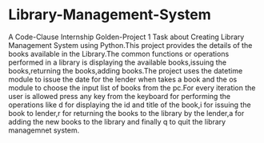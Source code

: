 # Library-Management-System
A Code-Clause Internship Golden-Project 1 Task about Creating Library Management System using Python.This project provides the details of the books available in the Library.The common functions or operations performed in a library is displaying the available books,issuing the books,returning the books,adding books.The project uses the datetime module to issue the date for the lender when takes a book and the os module to choose the input list of books from the pc.For every iteration the user is allowed press any key from the keyboard for performing the operations like d for displaying the id and title of the book,i for issuing the book to lender,r for returning the books to the library by the lender,a for adding the new books to the library and finally q to quit the library managemnet system.

